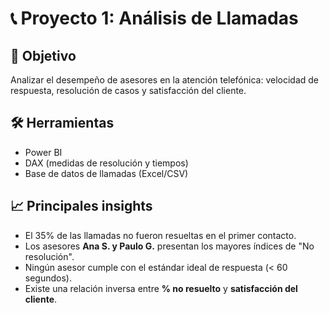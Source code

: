 # 📞 Proyecto 1: Análisis de Llamadas

## 🎯 Objetivo
Analizar el desempeño de asesores en la atención telefónica: velocidad de respuesta, resolución de casos y satisfacción del cliente.

## 🛠️ Herramientas
- Power BI  
- DAX (medidas de resolución y tiempos)  
- Base de datos de llamadas (Excel/CSV)

## 📈 Principales insights
- El 35% de las llamadas no fueron resueltas en el primer contacto.  
- Los asesores **Ana S. y Paulo G.** presentan los mayores índices de "No resolución".  
- Ningún asesor cumple con el estándar ideal de respuesta (< 60 segundos).  
- Existe una relación inversa entre **% no resuelto** y **satisfacción del cliente**.


